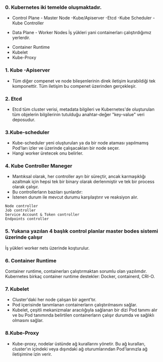 ### 0. Kubernetes iki temelde oluşmaktadır.

* Control Plane - Master Node
-Kube/Apiserver
-Etcd
-Kube Scheduler
-Kube Controller

* Data Plane - Worker Nodes
İş yükleri yani containerları çalıştırdığımız yerlerdir.
- Container Runtime
- Kubelet
- Kube-Proxy

### 1. Kube -Apiserver
- Tüm diğer compenet ve node bileşenlerinin direk iletişim kurabildiği tek komponettir. Tüm iletişim bu compenet üzerinden gerçekleşir.


### 2. Etcd 
- Etcd tüm cluster verisi, metadata bilgileri ve Kubernetes'de oluşturulan tüm objelerin bilgilerinin tutulduğu anahtar-değer "key-value" veri deposudur.


### 3.Kube-scheduler
- Kube-scheduler yeni oluşturulan ya da bir node ataması yapılmamış Pod'ları izler ve üzerinde çalışacakları bir node seçer.
- Hangi worker üretecek onu belirler.



### 4. Kube Controller Maneger
- Mantıksal olarak, her controller ayrı bir süreçtir, ancak karmaşıklığı azaltmak için hepsi tek bir binary olarak derlenmiştir ve tek bir process olarak çalışır. 
- Bu controllerların bazıları şunlardır:
- İstenen durum ile mevcut durumu karşılaştırır ve reaksiyon alır.

```
Node controller
Job controller
Service Account & Token controller
Endpoints controller
```
### 5. Yukarıa yazılan 4 başlık control planlar master bodes sistemi üzerinde çalışır
İş yükleri worker nets üzerinde koşturulur.

### 6. Container Runtime
Container runtime, containerları çalıştırmaktan sorumlu olan yazılımdır.
Kubernetes birkaç container runtime destekler: Docker, containerd, CRI-O.

### 7. Kubelet
- Cluster'daki her node çalışan bir agent'tır. 
- Pod içerisinde tanımlanan containerların çalıştırılmasını sağlar.
- Kubelet, çeşitli mekanizmalar aracılığıyla sağlanan bir dizi Pod tanımı alır ve bu Pod tanımında belirtilen containerların çalışır durumda ve sağlıklı olmasını sağlar.

### 8.Kube-Proxy
- Kube-proxy, nodelar üstünde ağ kurallarını yönetir. Bu ağ kuralları, cluster'ın içindeki veya dışındaki ağ oturumlarından Pod'larınızla ağ iletişimine izin verir.

